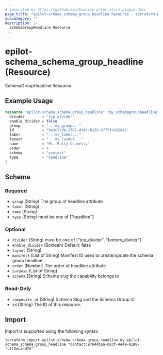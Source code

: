 ```yaml
---
# generated by https://github.com/hashicorp/terraform-plugin-docs
page_title: "epilot-schema_schema_group_headline Resource - terraform-provider-epilot-schema"
subcategory: ""
description: |-
  SchemaGroupHeadline Resource
---
```


# epilot-schema_schema_group_headline (Resource)

SchemaGroupHeadline Resource

## Example Usage

```terraform
resource "epilot-schema_schema_group_headline" "my_schemagroupheadline" {
  divider        = "top_divider"
  enable_divider = false
  group          = "...my_group..."
  id             = "ba3c77de-2705-41dc-b150-b775fc625841"
  label          = "...my_label..."
  layout         = "...my_layout..."
  name           = "Mr. Patty Connelly"
  order          = 4
  schema         = "contact"
  type           = "headline"
}
```

<!-- schema generated by tfplugindocs -->
## Schema

### Required

- `group` (String) The group of headline attribute
- `label` (String)
- `name` (String)
- `type` (String) must be one of ["headline"]

### Optional

- `divider` (String) must be one of ["top_divider", "bottom_divider"]
- `enable_divider` (Boolean) Default: false
- `layout` (String)
- `manifest` (List of String) Manifest ID used to create/update the schema group headline
- `order` (Number) The order of headline attribute
- `purpose` (List of String)
- `schema` (String) Schema slug the capability belongs to

### Read-Only

- `composite_id` (String) Schema Slug and the Schema Group ID
- `id` (String) The ID of this resource.

## Import

Import is supported using the following syntax:

```shell
terraform import epilot-schema_schema_group_headline.my_epilot-schema_schema_group_headline "contact:97644baa-083f-4e49-9188-fcff2ecaad7d"
```

